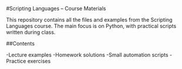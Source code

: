 #Scripting Languages – Course Materials

This repository contains all the files and examples from the Scripting Languages course.
The main focus is on Python, with practical scripts written during class.

##Contents

-Lecture examples
-Homework solutions
-Small automation scripts
-Practice exercises
